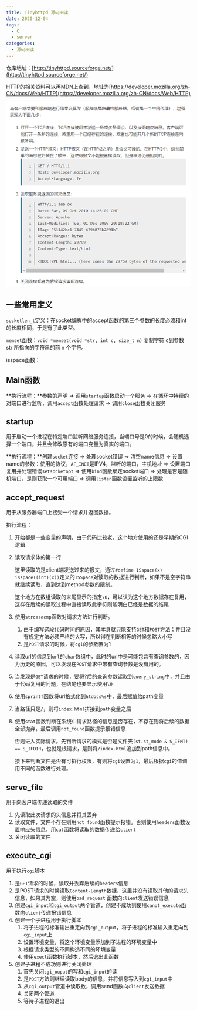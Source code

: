 ```yaml
---
title: Tinyhttpd 源码阅读
date: 2020-12-04
tags:
  - C
  - server
categories:
  - 源码阅读
---
```


仓库地址：[http://tinyhttpd.sourceforge.net/](http://tinyhttpd.sourceforge.net/)

HTTP的相关资料可以再MDN上查到，地址为[https://developer.mozilla.org/zh-CN/docs/Web/HTTP](https://developer.mozilla.org/zh-CN/docs/Web/HTTP)

![TinyHttpD](/images/202012/http-request.png)

## 一些常用定义

`socketlen_t`定义：在socket编程中的accept函数的第三个参数的长度必须和int的长度相同，于是有了此类型。

`memset`函数：`void *memset(void *str, int c, size_t n)` 复制字符 c到参数 str 所指向的字符串的前 n 个字符。

isspace函数：

## Main函数

**执行流程：**参数的声明 ⇒ 调用`startup`函数启动一个服务 ⇒ 在循环中持续的对端口进行监听，调用`accept`函数处理请求 ⇒ 调用`close`函数关闭服务

## startup

用于启动一个进程在特定端口监听网络服务连接，当端口号是0的时候，会随机选择一个端口，并且会修改原有的端口变量为真实的端口。

**执行流程：**创建`socket`连接 ⇒ 处理socket错误 ⇒ 清空name信息 ⇒ 设置name的参数：使用的协议，`AF_INET`是IPV4，监听的端口，主机地址 ⇒ 设置端口复用并处理错误`setsocketopt` ⇒ 使用`bind`函数绑定socket端口 ⇒ 处理是否是随机端口，是则获取一个可用端口 ⇒ 调用`listen`函数设置监听的上限数

## accept_request

用于从服务器端口上接受一个请求并返回数据。

执行流程：

1. 开始都是一些变量的声明，由于代码比较老，这个地方使用的还是早期的CGI逻辑
2. 读取请求体的第一行

    这里读取的是client端发送过来的报文，通过`#define ISspace(x) isspace((int)(x))`定义的`ISSpace`对读取的数据进行判断，如果不是空字符串就继续读取，直到达到method参数的限制。

    这个地方在数组读取的末尾显示的指定`\0`，可以认为这个地方数据存在复用，这样在后续的读取过程中直接读取此字符则能明白已经是数据的结尾

3. 使用`strcasecmp`函数对请求方法进行判断。
    1. 由于编写这段代码时间的原因，其本身就只能支持`GET`和`POST`方法；并且没有规定方法必须严格的大写，所以得在判断相等的时候忽略大小写
    2. 是`POST`请求的时候，将`cgi`的参数置为1
4. 读取url的信息到`url`的`char`数组中，此时的url中是可能包含有查询参数的，因为历史的原因，可以发现在`POST`请求中带有查询参数是没有用的。
5. 当发现是`GET`请求的时候，要将?后的查询参数读取到`query_string`中，并且由于代码复用的问题，在结尾也要显示使用`\0`
6. 使用`sprintf`函数将url格式化到`htdocs%s`中，最后赋值给path变量
7. 当路径只是`/`，则将`index.html`拼接到`path`变量之后
8. 使用`stat`函数判断在系统中请求路径的信息是否存在，不存在则将后续的数据全部抛弃，最后调用`not_found`函数提示报错信息

    否则进入实际请求。先判断请求的模式是否是文件夹`(st.st_mode & S_IFMT) == S_IFDIR`，也就是根请求，是则将`/index.html`追加到path信息中。

    接下来判断文件是否有可执行权限，有则将`cgi`设置为`1`，最后根据`cgi`的值调用不同的函数进行处理。

## serve_file

用于向客户端传递读取的文件

1. 先读取此次请求的头信息并将其丢弃
2. 读取文件，文件不存在则用`not_found`函数提示报错。否则使用`headers`函数设置响应头信息，用`cat`函数将读取的数据传递给`client`
3. 关闭读取的文件

## execute_cgi

用于执行`cgi`脚本

1. 是`GET`请求的时候，读取并丢弃后续的`headers`信息
2. 是POST请求的时候读取`Content-Length`数据，这里并没有读取其他的请求头信息，如果其为空，则使用`bad_request` 函数向`client`发送错误信息
3. 创建`cgi_input`和`cgi_output`两个管道，创建不成功则使用`canot_execute`函数向`client`传递报错信息
4.  创建一个子进程用于执行脚本
    1. 将子进程的标准输出重定向到`cgi_output`，将子进程的标准输入重定向到`cgi_input`上
    2. 设置环境变量，将这个环境变量添加到子进程的环境变量中
    3. 根据请求类型的不同构造不同的环境变量
    4. 使用`execl`函数执行脚本，然后退出此函数
5. 创建子进程不成功则进行关闭处理
    1. 首先关闭`cgi_ouput`的写和`cgi_input`的读
    2. 是`POST`方法则继续读取body的信息，并将信息写入到`cgi_input`中
    3. 从`cgi_output`管道中读取数，调用send函数向`client`发送数据
    4. 关闭两个管道
    5. 等待子进程的退出

